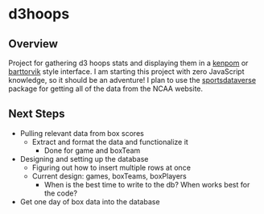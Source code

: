 # d3hoops

## Overview
Project for gathering d3 hoops stats and displaying them in a [kenpom](https://kenpom.com) or [barttorvik](https://barttorvik.com) style interface. I am starting this project with zero JavaScript knowledge, so it should be an adventure! I plan to use the [sportsdataverse](https://www.npmjs.com/package/sportsdataverse) package for getting all of the data from the NCAA website.

## Next Steps
- Pulling relevant data from box scores
  - Extract and format the data and functionalize it
    - Done for game and boxTeam
- Designing and setting up the database
  - Figuring out how to insert multiple rows at once
  - Current design: games, boxTeams, boxPlayers
    - When is the best time to write to the db? When works best for the code?
- Get one day of box data into the database
